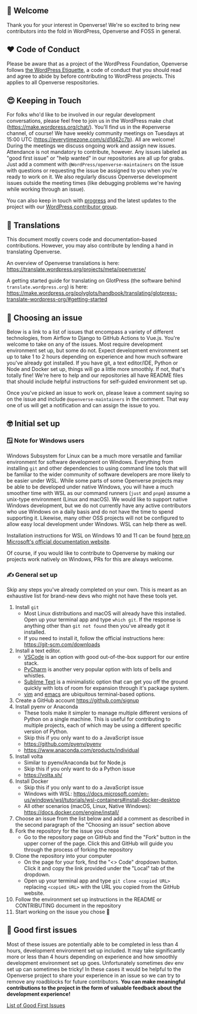 ## 🙏 Welcome

Thank you for your interest in Openverse! We're so excited to bring new contributors into the fold in WordPress, Openverse and FOSS in general.

## ❤️ Code of Conduct

Please be aware that as a project of the WordPress Foundation, Openverse follows [the WordPress Etiquette](https://wordpress.org/about/etiquette/), a code of conduct that you should read and agree to abide by before contributing to WordPress projects. This applies to all Openverse respositories.

## 😍 Keeping in Touch

For folks who'd like to be involved in our regular development conversations, please feel free to join us in the WordPress make chat (https://make.wordpress.org/chat/). You'll find us in the #openverse channel, of course! We have weekly community meetings on Tuesdays at 15:00 UTC (https://everytimezone.com/s/d1d42c7b). All are welcome! During the meetings we discuss ongoing work and assign new issues. Attendance is not mandatory to contribute, however. Any issues labeled as "good first issue" or "help wanted" in our repositories are all up for grabs. Just add a comment with `@WordPress/openverse-maintainers` on the issue with questions or requesting the issue be assigned to you when you're ready to work on it. We also regularly discuss Openverse development issues outside the meeting times (like debugging problems we're having while working through an issue).

You can also keep in touch with [progress](https://github.com/orgs/WordPress/projects/3) and the latest updates to the project with our [WordPress contributor group](https://make.wordpress.org/openverse/).

## 📖 Translations

This document mostly covers code and documentation-based contributions. However, you may also contribute by lending a hand in translating Openverse.

An overview of Openverse translations is here: https://translate.wordpress.org/projects/meta/openverse/

A getting started guide for translating on GlotPress (the software behind `translate.wordpress.org`) is here: https://make.wordpress.org/polyglots/handbook/translating/glotpress-translate-wordpress-org/#getting-started

## 🤔 Choosing an issue

Below is a link to a list of issues that encompass a variety of different technologies, from Airflow to Django to GitHub Actions to Vue.js. You're welcome to take on any of the issues. Most require development environment set up, but some do not. Expect development environment set up to take 1 to 2 hours depending on experience and how much software you've already got installed. If you have git, a text editor/IDE, Python or Node and Docker set up, things will go a little more smoothly. If not, that's totally fine! We're here to help and our repositories all have README files that should include helpful instructions for self-guided environment set up.

Once you've picked an issue to work on, please leave a comment saying so on the issue and include `@openverse-maintainers` in the comment. That way one of us will get a notification and can assign the issue to you.

## 🤓 Initial set up

### 🪟 Note for Windows users

Windows Subsystem for Linux can be a much more versatile and familiar environment for software development on Windows. Everything from installing `git` and other dependencies to using command line tools that will be familiar to the wider community of software developers are more likely to be easier under WSL. While some parts of some Openverse projects may be able to be developed under native Windows, you will have a much smoother time with WSL as our command runners (`just` and `pnpm`) assume a unix-type environment (Linux and macOS). We would like to support native Windows development, but we do not currently have any active contributors who use Windows on a daily basis and do not have the time to spend supporting it. Likewise, many other OSS projects will not be configured to allow easy local development under Windows. WSL can help there as well.

Installation instructions for WSL on Windows 10 and 11 can be found [here on Microsoft's official documentation website](https://docs.microsoft.com/en-us/windows/wsl/install).

Of course, if you would like to contribute to Openverse by making our projects work natively on Windows, PRs for this are always welcome.

### ✍️ General set up

Skip any steps you've already completed on your own. This is meant as an exhaustive list for brand-new devs who might not have these tools yet.

1. Install `git`
    * Most Linux distributions and macOS will already have this installed. Open up your terminal app and type `which git`. If the response is anything other than `git not found` then you've already got it installed.
    * If you need to install it, follow the official instructions here: https://git-scm.com/downloads
1. Install a text editor.
    * [VSCode](https://code.visualstudio.com/) is an option with good out-of-the-box support for our entire stack.
    * [PyCharm](https://www.jetbrains.com/pycharm/) is another very popular option with lots of bells and whistles.
    * [Sublime Text](https://www.sublimetext.com/) is a minimalistic option that can get you off the ground quickly with lots of room for expansion through it's package system.
    * [vim](https://www.vim.org/) and [emacs](https://www.gnu.org/software/emacs/) are ubiquitous terminal-based options.
1. Create a GitHub account <https://github.com/signup>
1. Install pyenv or Anaconda
    * These tools make it simpler to manage multiple different versions of Python on a single machine. This is useful for contributing to multiple projects, each of which may be using a different specific version of Python.
    * Skip this if you only want to do a JavaScript issue
    * https://github.com/pyenv/pyenv
    * https://www.anaconda.com/products/individual
1. Install volta
    * Similar to pyenv/Anaconda but for Node.js
    * Skip this if you only want to do a Python issue
    * https://volta.sh/
1. Install Docker
    * Skip this if you only want to do a JavaScript issue
    * Windows with WSL: https://docs.microsoft.com/en-us/windows/wsl/tutorials/wsl-containers#install-docker-desktop
    * All other scenarios (macOS, Linux, Native Windows): https://docs.docker.com/engine/install/
1. Choose an issue from the list below and add a comment as described in the second paragraph of the "Choosing an issue" section above
1. Fork the repository for the issue you chose
    * Go to the repository page on GitHub and find the "Fork" button in the upper corner of the page. Click this and GitHub will guide you through the process of forking the repository
1. Clone the repository into your computer
    * On the page for your fork, find the "<> Code" dropdown button. Click it and copy the link provided under the "Local" tab of the dropdown.
    * Open up your terminal app and type `git clone <copied URL>` replacing `<copied URL>` with the URL you copied from the GitHub website.
1. Follow the environment set up instructions in the README or CONTRIBUTING document in the repository
1. Start working on the issue you chose 🎉

## 🏃 Good first issues

Most of these issues are potentially able to be completed in less than 4 hours, development environment set up included. It may take significantly more or less than 4 hours depending on experience and how smoothly development environment set up goes. Unfortunately sometimes dev env set up can sometimes be tricky! In these cases it would be helpful to the Openverse project to share your experience in an issue so we can try to remove any roadblocks for future contributors. **You can make meaningful contributions to the project in the form of valuable feedback about the development experience!**

[List of Good First Issues](https://github.com/issues?q=is%3Aopen+is%3Aissue+repo%3AWordPress%2Fopenverse-catalog+repo%3AWordPress%2Fopenverse+repo%3AWordPress%2Fopenverse-api+repo%3AWordPress%2Fopenverse-frontend+label%3A%22good+first+issue%22+label%3A%22help+wanted%22)
